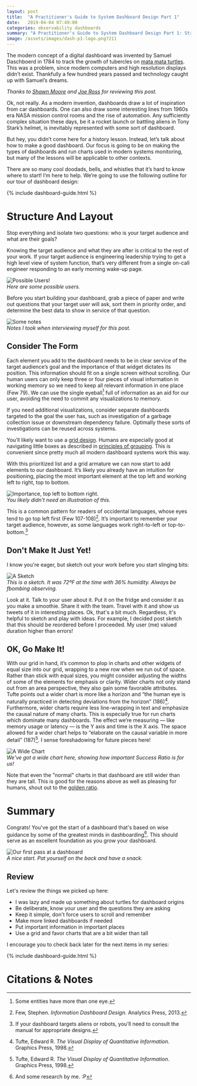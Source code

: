 ```yaml
---
layout: post
title:  "A Practitioner's Guide to System Dashboard Design Part 1"
date:   2019-04-04 07:49:00
categories: observability dashboards
summary: "A Practitioner's Guide to System Dashboard Design Part 1: Structure and Layout."
image: /assets/images/dash-p1-logo.png?211
---
```


The modern concept of a digital dashboard was invented by Samuel Daschboerd in 1784 to track the growth of tubercles on [mata mata turtles](https://en.wikipedia.org/wiki/Mata_mata). This was a problem, since modern computers and high resolution displays didn’t exist. Thankfully a few hundred years passed and technology caught up with Samuel’s dreams.

_Thanks to [Shawn Moore](https://twitter.com/sartak) and [Joe Ross](https://twitter.com/robusteza) for reviewing this post._

Ok, not really. As a modern invention, dashboards draw a lot of inspiration from car dashboards. One can also draw some interesting lines from 1960s era NASA mission control rooms and the rise of automation. Any sufficiently complex situation these days, be it a rocket launch or battling aliens in Tony Stark’s helmet, is inevitably represented with some sort of dashboard.

But hey, you didn’t come here for a history lesson. Instead, let’s talk about how to make a good dashboard. Our focus is going to be on making the types of dashboards and run charts used in modern systems monitoring, but many of the lessons will be applicable to other contexts.

There are so many cool doodads, bells, and whistles that it’s hard to know where to start! I’m here to help. We’re going to use the following outline for our tour of dashboard design:

{% include dashboard-guide.html %}

# Structure And Layout
Stop everything and isolate two questions: who is your target audience and what are their goals?

Knowing the target audience and what they are after is critical to the rest of your work. If your target audience is engineering leadership trying to get a high level view of system function, that’s very different from a single on-call engineer responding to an early morning wake-up page.

![Possible Users!](/assets/images/dash-users.png)
<br>_Here are some possible users._

Before you start building your dashboard, grab a piece of paper and write out questions that your target user will ask, sort them in priority order, and determine the best data to show in service of that question.

![Some notes](/assets/images/dash-notes.jpg)
<br>_Notes I took when interviewing myself for this post._

## Consider The Form

Each element you add to the dashboard needs to be in clear service of the target audience’s goal and the importance of that widget dictates its position. This information should fit on a single screen without scrolling. Our human users can only keep three or four pieces of visual information in working memory so we need to keep all relevant information in one place (Few 79). We can use the single eyeball[^3] full of information as an aid for our user, avoiding the need to commit any visualizations to memory.

If you need additional visualizations, consider separate dashboards targeted to the goal the user has, such as investigation of a garbage collection issue or downstream dependency failure. Optimally these sorts of investigations can be reused across systems.

You’ll likely want to use a [grid design](https://en.wikipedia.org/wiki/Grid_(graphic_design)). Humans are especially good at navigating little boxes as described in [principles of grouping](https://en.wikipedia.org/wiki/Principles_of_grouping). This is convenient since pretty much all modern dashboard systems work this way.

With this prioritized list and a grid armature we can now start to add elements to our dashboard. It’s likely you already have an intuition for positioning, placing the most important element at the top left and working left to right, top to bottom.

![Importance, top left to bottom right.](/assets/images/dash-importance.png)
<br>_You likely didn't need an illustration of this._

This is a common pattern for readers of occidental languages, whose eyes tend to go top left first (Few 107-108)[^1]. It’s important to remember your target audience, however, as some languages work right-to-left or top-to-bottom.[^2]

## Don't Make It Just Yet!
I know you're eager, but sketch out your work before you start slinging bits:

![A Sketch](/assets/images/dash-sketch.jpg)
<br>_This is a sketch. It was 72ºF at the time with 36% humidity. Always be fbombing observing._

Look at it. Talk to your user about it. Put it on the fridge and consider it as you make a smoothie. Share it with the team. Travel with it and show us tweets of it in interesting places. Ok, that's a bit much. Regardless, it's helpful to sketch and play with ideas. For example, I decided post sketch that this should be reordered before I proceeded. My user (me) valued duration higher than errors!

## OK, Go Make It!
With our grid in hand, it’s common to plop in charts and other widgets of equal size into our grid, wrapping to a new row when we run out of space. Rather than stick with equal sizes, you might consider adjusting the widths of some of the elements for emphasis or clarity. Wider charts not only stand out from an area perspective, they also gain some favorable attributes. Tufte points out a wider chart is more like a horizon and “the human eye is naturally practiced in detecting deviations from the horizon” (186)[^4]. Furthermore, wider charts require less line-wrapping in text and emphasize the causal nature of many charts. This is especially true for run charts which dominate many dashboards. The effect we’re measuring — like memory usage or latency — is the Y axis and time is the X axis. The space allowed for a wider chart helps to “elaborate on the causal variable in more detail” (187)[^4]. I sense foreshadowing for future pieces here!

![A Wide Chart](/assets/images/dash-wide.png)
<br>_We've got a wide chart here, showing how important Success Ratio is for us!_

Note that even the "normal" charts in that dashboard are still wider than they are tall. This is good for the reasons above as well as pleasing for humans, shout out to the [golden ratio](https://en.wikipedia.org/wiki/Golden_ratio).

# Summary
Congrats! You've got the start of a dashboard that's based on wise guidance by some of the greatest minds in dashboarding[^5]. This should serve as an excellent foundation as you grow your dashboard.

![Our first pass at a dashboard](/assets/images/dash-last.png)
<br>_A nice start. Pat yourself on the back and have a snack._

## Review
Let's review the things we picked up here:
* I was lazy and made up something about turtles for dashboard origins
* Be deliberate, know your user and the questions they are asking
* Keep it simple, don't force users to scroll and remember
* Make more linked dashboards if needed
* Put important information in important places
* Use a grid and favor charts that are a bit wider than tall

I encourage you to check back later for the next items in my series:

{% include dashboard-guide.html %}

# Citations & Notes
[^1]: Few, Stephen. _Information Dashboard Design_. Analytics Press, 2013.
[^2]: If your dashboard targets aliens or robots, you’ll need to consult the manual for appropriate designs.
[^3]: Some entities have more than one eye.
[^4]: Tufte, Edward R. _The Visual Display of Quantitative Information_. Graphics Press, 1998.
[^5]: And some research by me. :P
